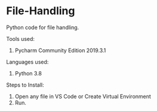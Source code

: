# File-Handling
Python code for file handling.

Tools used:
1. Pycharm Community Edition 2019.3.1

Languages used:
1. Python 3.8

Steps to Install:
1. Open any file in VS Code or Create Virtual Environment
2. Run.
